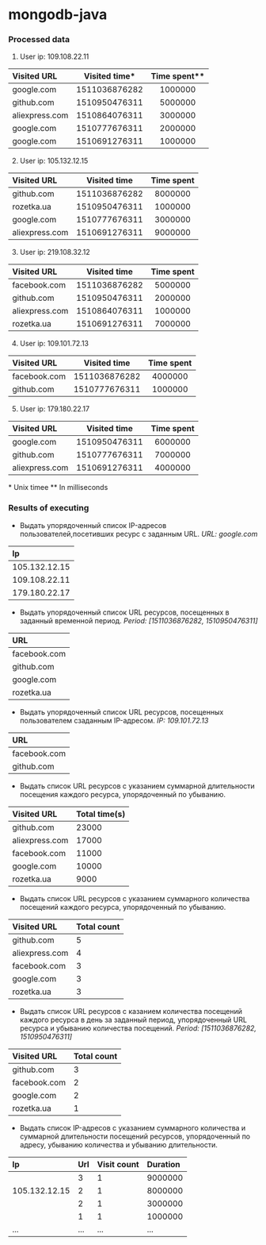 # mongodb-java

### Processed data
1. User ip: 109.108.22.11

| Visited URL     | Visited time* | Time spent** |
|:----------------|:-------------:|:------------:|
| google.com      | 1511036876282 | 1000000      |
| github.com      | 1510950476311 | 5000000      |
| aliexpress.com  | 1510864076311 | 3000000      |
| google.com      | 1510777676311 | 2000000      |
| google.com      | 1510691276311 | 1000000      |

2. User ip: 105.132.12.15

| Visited URL     | Visited time  | Time spent   |
|:----------------|:-------------:|:------------:|
| github.com      | 1511036876282 | 8000000      |
| rozetka.ua      | 1510950476311 | 1000000      |
| google.com      | 1510777676311 | 3000000      |
| aliexpress.com  | 1510691276311 | 9000000      |

3. User ip: 219.108.32.12

| Visited URL     | Visited time  | Time spent   |
|:----------------|:-------------:|:------------:|
| facebook.com    | 1511036876282 | 5000000      |
| github.com      | 1510950476311 | 2000000      |
| aliexpress.com  | 1510864076311 | 1000000      |
| rozetka.ua      | 1510691276311 | 7000000      |

4. User ip: 109.101.72.13

| Visited URL     | Visited time  | Time spent   |
|:----------------|:-------------:|:------------:|
| facebook.com    | 1511036876282 | 4000000      |
| github.com      | 1510777676311 | 1000000      |


5. User ip: 179.180.22.17

| Visited URL     | Visited time  | Time spent   |
|:----------------|:-------------:|:------------:|
| google.com      | 1510950476311 | 6000000      |
| github.com      | 1510777676311 | 7000000      |
| aliexpress.com  | 1510691276311 | 4000000      |

\* Unix timee
\** In milliseconds

### Results of executing
* Выдать упорядоченный список IP-адресов пользователей,посетивших ресурс с заданным URL. *URL: google.com*

| Ip                 |
|:-------------------|
| 105.132.12.15      |
| 109.108.22.11      |
| 179.180.22.17      |

* Выдать упорядоченный список URL ресурсов, посещенных в заданный временной период. *Period: [1511036876282, 1510950476311]*

| URL                |
|:-------------------|
| facebook.com       |
| github.com         |
| google.com         |
| rozetka.ua         |

* Выдать упорядоченный список URL ресурсов, посещенных пользователем сзаданным IP-адресом. *IP: 109.101.72.13*

| URL                |
|:-------------------|
| facebook.com       |
| github.com         |


* Выдать список URL ресурсов с указанием суммарной длительности посещения каждого ресурса, упорядоченный по убыванию.

| Visited URL     | Total time(s) |
|:----------------|:--------------|
| github.com      | 23000 |
| aliexpress.com  | 17000 |
| facebook.com    | 11000 |
| google.com      | 10000 |
| rozetka.ua      | 9000 |

* Выдать список URL ресурсов с указанием суммарного количества посещений каждого ресурса, упорядоченный по убыванию.

| Visited URL     | Total count |
|:----------------|:--------------|
| github.com      | 5 |
| aliexpress.com  | 4 |
| facebook.com    | 3 |
| google.com      | 3 |
| rozetka.ua      | 3 |

* Выдать список URL ресурсов с казанием количества посещений каждого ресурса в день за заданный период, упорядоченный URL ресурса и
убыванию количества посещений. *Period: [1511036876282, 1510950476311]*

| Visited URL     | Total count |
|:----------------|:--------------|
| github.com      | 3 |
| facebook.com    | 2 |
| google.com      | 2 |
| rozetka.ua      | 1 |

* Выдать список IP-адресов c указанием суммарного количества и суммарной длительности посещений ресурсов, упорядоченный по адресу, убыванию количества и убыванию длительности.


| Ip              | Url           |Visit count| Duration|
|:----------------|:--------------|:----------|:-----------|
|                 | 3 |1|9000000
|105.132.12.15    | 2 |1|8000000
|                 | 2 |1|3000000
|                 | 1 |1|1000000
|...              | ... |...|...
